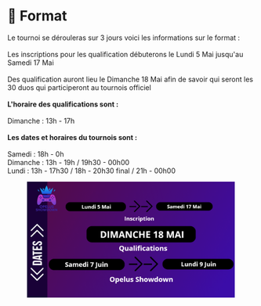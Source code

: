 # 📅 Format

Le tournoi se dérouleras sur 3 jours voici les informations sur le format : \
\
Les inscriptions pour les qualification débuterons le Lundi 5 Mai jusqu'au Samedi 17 Mai\
\
Des qualification auront lieu le Dimanche 18 Mai afin de savoir qui seront les 30 duos qui participeront au tournois officiel \
\
**L'horaire des qualifications sont :**\
\
Dimanche : 13h - 17h\
\
**Les dates et horaires du tournois sont :**  \
\
Samedi : 18h - 0h&#x20;
\
Dimanche : 13h - 19h / 19h30 - 00h00&#x20;
\
Lundi : 13h - 17h30  / 18h - 20h30 final / 21h - 00h00&#x20;

<figure><img src="../.gitbook/assets/image_2025-05-03_190926088.png" alt=""><figcaption></figcaption></figure>
